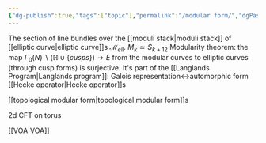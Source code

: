 ```yaml
---
{"dg-publish":true,"tags":["topic"],"permalink":"/modular form/","dgPassFrontmatter":true,"created":"2024-11-24T14:26:35.033+01:00","updated":"2025-05-24T16:22:48.962+02:00"}
---
```


The section of line bundles over the [[moduli stack\|moduli stack]] of [[elliptic curve\|elliptic curve]]s $\mathscr{M}_{ell}$.
$M_{k}\simeq S_{k+12}$
Modularity theorem: the map $\Gamma_{0}(N)\backslash(\mathbb{H}\cup\{cusps\})\rightarrow E$ from the modular curves to elliptic curves (through cusp forms) is surjective. It's part of the [[Langlands Program\|Langlands program]]: Galois representation$\leftrightarrow$automorphic form
[[Hecke operator\|Hecke operator]]s

[[topological modular form\|topological modular form]]s

2d CFT on torus

[[VOA\|VOA]]